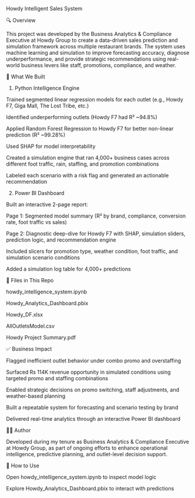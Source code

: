 

Howdy Intelligent Sales System

🔍 Overview

This project was developed by the Business Analytics & Compliance Executive at Howdy Group to create a data-driven sales prediction and simulation framework across multiple restaurant brands. The system uses machine learning and simulation to improve forecasting accuracy, diagnose underperformance, and provide strategic recommendations using real-world business levers like staff, promotions, compliance, and weather.

🧠 What We Built

1. Python Intelligence Engine

Trained segmented linear regression models for each outlet (e.g., Howdy F7, Giga Mall, The Lost Tribe, etc.)

Identified underperforming outlets (Howdy F7 had R² ~94.8%)

Applied Random Forest Regression to Howdy F7 for better non-linear prediction (R² ~99.28%)

Used SHAP for model interpretability

Created a simulation engine that ran 4,000+ business cases across different foot traffic, rain, staffing, and promotion combinations

Labeled each scenario with a risk flag and generated an actionable recommendation

2. Power BI Dashboard

Built an interactive 2-page report:

Page 1: Segmented model summary (R² by brand, compliance, conversion rate, foot traffic vs sales)

Page 2: Diagnostic deep-dive for Howdy F7 with SHAP, simulation sliders, prediction logic, and recommendation engine

Included slicers for promotion type, weather condition, foot traffic, and simulation scenario conditions

Added a simulation log table for 4,000+ predictions

📁 Files in This Repo

howdy_intelligence_system.ipynb

Howdy_Analytics_Dashboard.pbix

Howdy_DF.xlsx

AllOutletsModel.csv

Howdy Project Summary.pdf

✅ Business Impact

Flagged inefficient outlet behavior under combo promo and overstaffing

Surfaced Rs 114K revenue opportunity in simulated conditions using targeted promo and staffing combinations

Enabled strategic decisions on promo switching, staff adjustments, and weather-based planning

Built a repeatable system for forecasting and scenario testing by brand

Delivered real-time analytics through an interactive Power BI dashboard

👨‍💼 Author

Developed during my tenure as Business Analytics & Compliance Executive at Howdy Group, as part of ongoing efforts to enhance operational intelligence, predictive planning, and outlet-level decision support.

🏁 How to Use

Open howdy_intelligence_system.ipynb to inspect model logic

Explore Howdy_Analytics_Dashboard.pbix to interact with predictions
